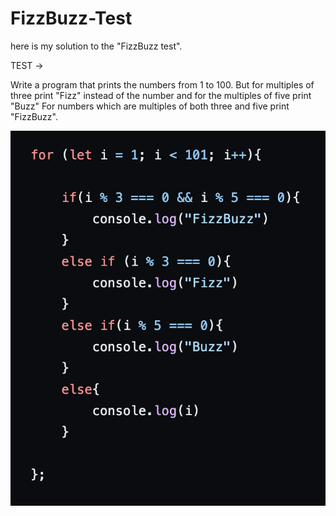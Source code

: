 # FizzBuzz-Test
here is my solution to the "FizzBuzz test".

TEST ->

Write a program that prints the numbers from 1 to 100. But for multiples of three print "Fizz" instead of the number 
and for the multiples of five print "Buzz" For numbers which are multiples of both three and five print "FizzBuzz".


![](screenshot.png)
